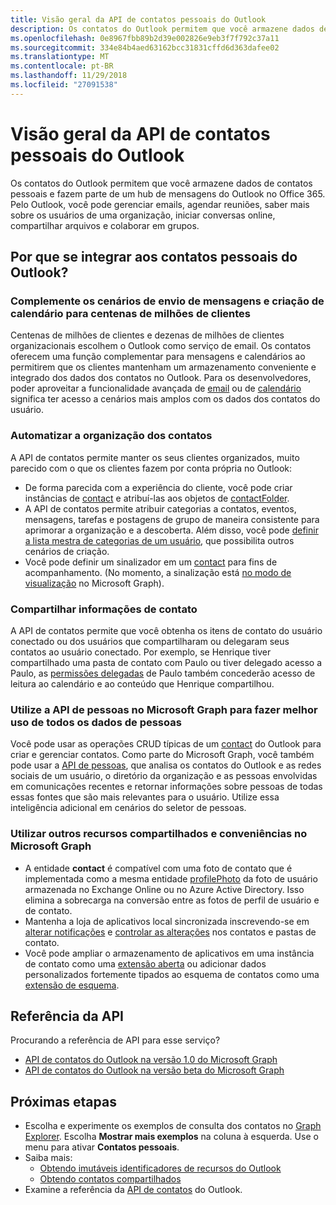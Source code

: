 ```yaml
---
title: Visão geral da API de contatos pessoais do Outlook
description: Os contatos do Outlook permitem que você armazene dados de contatos pessoais e fazem parte de um hub de mensagens do Outlook no Office 365. Pelo Outlook, você pode gerenciar emails, agendar reuniões, saber mais sobre os usuários de uma organização, iniciar conversas online, compartilhar arquivos e colaborar em grupos.
ms.openlocfilehash: 0e8967fbb89b2d39e002826e9eb3f7f792c37a11
ms.sourcegitcommit: 334e84b4aed63162bcc31831cffd6d363dafee02
ms.translationtype: MT
ms.contentlocale: pt-BR
ms.lasthandoff: 11/29/2018
ms.locfileid: "27091538"
---
```

# <a name="outlook-personal-contacts-api-overview"></a>Visão geral da API de contatos pessoais do Outlook

Os contatos do Outlook permitem que você armazene dados de contatos pessoais e fazem parte de um hub de mensagens do Outlook no Office 365. Pelo Outlook, você pode gerenciar emails, agendar reuniões, saber mais sobre os usuários de uma organização, iniciar conversas online, compartilhar arquivos e colaborar em grupos.

## <a name="why-integrate-with-outlook-personal-contacts"></a>Por que se integrar aos contatos pessoais do Outlook?

### <a name="complement-messaging-and-calendaring-scenarios-for-hundreds-of-millions-of-customers"></a>Complemente os cenários de envio de mensagens e criação de calendário para centenas de milhões de clientes

Centenas de milhões de clientes e dezenas de milhões de clientes organizacionais escolhem o Outlook como serviço de email. Os contatos oferecem uma função complementar para mensagens e calendários ao permitirem que os clientes mantenham um armazenamento conveniente e integrado dos dados dos contatos no Outlook. Para os desenvolvedores, poder aproveitar a funcionalidade avançada de [email](outlook-mail-concept-overview.md) ou de [calendário](outlook-calendar-concept-overview.md) significa ter acesso a cenários mais amplos com os dados dos contatos do usuário.


### <a name="automate-contact-organization"></a>Automatizar a organização dos contatos

A API de contatos permite manter os seus clientes organizados, muito parecido com o que os clientes fazem por conta própria no Outlook:

- De forma parecida com a experiência do cliente, você pode criar instâncias de [contact](/graph/api/resources/contact?view=graph-rest-1.0) e atribuí-las aos objetos de [contactFolder](/graph/api/resources/contactfolder?view=graph-rest-1.0).
- A API de contatos permite atribuir categorias a contatos, eventos, mensagens, tarefas e postagens de grupo de maneira consistente para aprimorar a organização e a descoberta. Além disso, você pode [definir a lista mestra de categorias de um usuário](/graph/api/outlookuser-post-mastercategories?view=graph-rest-1.0), que possibilita outros cenários de criação.
- Você pode definir um sinalizador em um [contact](/graph/api/resources/contact?view=graph-rest-1.0) para fins de acompanhamento. (No momento, a sinalização está [no modo de visualização](versioning-and-support.md#beta-version) no Microsoft Graph).


### <a name="share-contact-information"></a>Compartilhar informações de contato

A API de contatos permite que você obtenha os itens de contato do usuário conectado ou dos usuários que compartilharam ou delegaram seus contatos ao usuário conectado. Por exemplo, se Henrique tiver compartilhado uma pasta de contato com Paulo ou tiver delegado acesso a Paulo, as [permissões delegadas](permissions-reference.md#delegated-permissions-application-permissions-and-effective-permissions) de Paulo também concederão acesso de leitura ao calendário e ao conteúdo que Henrique compartilhou.


### <a name="leverage-people-api-in-microsoft-graph-to-make-better-use-of-all-people-data"></a>Utilize a API de pessoas no Microsoft Graph para fazer melhor uso de todos os dados de pessoas

Você pode usar as operações CRUD típicas de um [contact](/graph/api/resources/contact?view=graph-rest-1.0) do Outlook para criar e gerenciar contatos. Como parte do Microsoft Graph, você também pode usar a [API de pessoas](people-example.md), que analisa os contatos do Outlook e as redes sociais de um usuário, o diretório da organização e as pessoas envolvidas em comunicações recentes e retornar informações sobre pessoas de todas essas fontes que são mais relevantes para o usuário. Utilize essa inteligência adicional em cenários do seletor de pessoas.


### <a name="take-advantage-of-other-shared-features-and-conveniences-in-microsoft-graph"></a>Utilizar outros recursos compartilhados e conveniências no Microsoft Graph

- A entidade **contact** é compatível com uma foto de contato que é implementada como a mesma entidade [profilePhoto](/graph/api/resources/profilephoto?view=graph-rest-1.0) da foto de usuário armazenada no Exchange Online ou no Azure Active Directory. Isso elimina a sobrecarga na conversão entre as fotos de perfil de usuário e de contato.
- Mantenha a loja de aplicativos local sincronizada inscrevendo-se em [alterar notificações](/graph/api/resources/webhooks?view=graph-rest-1.0) e [controlar as alterações](delta-query-overview.md) nos contatos e pastas de contato.
- Você pode ampliar o armazenamento de aplicativos em uma instância de contato como uma [extensão aberta](extensibility-overview.md#open-extensions) ou adicionar dados personalizados fortemente tipados ao esquema de contatos como uma [extensão de esquema](extensibility-overview.md#schema-extensions).

## <a name="api-reference"></a>Referência da API
Procurando a referência de API para esse serviço?

- [API de contatos do Outlook na versão 1.0 do Microsoft Graph](/graph/api/resources/contact?view=graph-rest-1.0)
- [API de contatos do Outlook na versão beta do Microsoft Graph](/graph/api/resources/contact?view=graph-rest-beta)

## <a name="next-steps"></a>Próximas etapas

- Escolha e experimente os exemplos de consulta dos contatos no [Graph Explorer](https://developer.microsoft.com/graph/graph-explorer/?request=me%2Fcontacts&version=v1.0). Escolha **Mostrar mais exemplos** na coluna à esquerda. Use o menu para ativar **Contatos pessoais**.
- Saiba mais:
  - [Obtendo imutáveis identificadores de recursos do Outlook](outlook-immutable-id.md)
  - [Obtendo contatos compartilhados](outlook-get-shared-contacts-folders.md)
- Examine a referência da [API de contatos](/graph/api/resources/contact?view=graph-rest-1.0) do Outlook.
